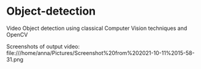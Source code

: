 # Object-detection
Video Object detection using classical Computer Vision techniques and OpenCV 

Screenshots of output video:
file:///home/anna/Pictures/Screenshot%20from%202021-10-11%2015-58-31.png

